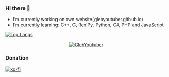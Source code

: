 ### Hi there 👋
- I’m currently working on own website(glebyoutuber.github.io)
- I’m currently learning: C++, C, Ren'Py, Python, C#, PHP and JavaScript

[![Top Langs](https://github-readme-stats.vercel.app/api/top-langs/?username=GlebYoutuber&layout=compact)]()

<p align="center"> <a href="https://github.com/ryo-ma/github-profile-trophy"><img src="https://github-profile-trophy.vercel.app/?username=GlebYoutuber" alt="GlebYoutuber" /></a> </p>


### Donation
[![ko-fi](https://ko-fi.com/img/githubbutton_sm.svg)](https://ko-fi.com/K3K77259H)
